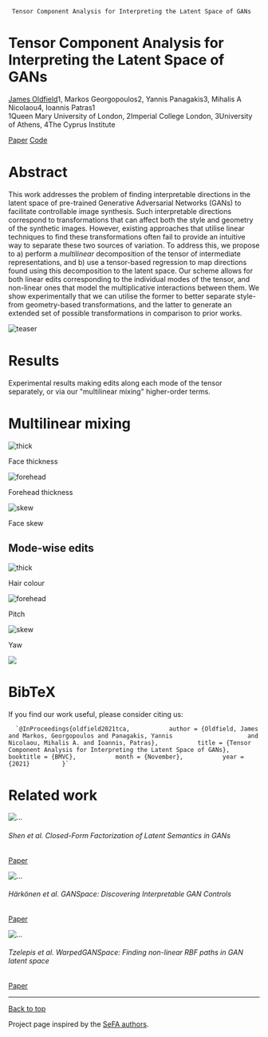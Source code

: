      Tensor Component Analysis for Interpreting the Latent Space of GANs   

Tensor Component Analysis for Interpreting the Latent Space of GANs
===================================================================

[James Oldfield](/cdn-cgi/l/email-protection#82e8ace3acedeee6e4ebe7eee6c2f3eff7eeace3e1acf7e9)1, Markos Georgopoulos2, Yannis Panagakis3, Mihalis A Nicolaou4, Ioannis Patras1  
1Queen Mary University of London, 2Imperial College London, 3University of Athens, 4The Cyprus Institute

[Paper](https://www.bmvc2021-virtualconference.com/assets/papers/1617.pdf) [Code](https://github.com/james-oldfield/TCA-latent-space)

Abstract
========

This work addresses the problem of finding interpretable directions in the latent space of pre-trained Generative Adversarial Networks (GANs) to facilitate controllable image synthesis. Such interpretable directions correspond to transformations that can affect both the style and geometry of the synthetic images. However, existing approaches that utilise linear techniques to find these transformations often fail to provide an intuitive way to separate these two sources of variation. To address this, we propose to a) perform a _multilinear_ decomposition of the tensor of intermediate representations, and b) use a tensor-based regression to map directions found using this decomposition to the latent space. Our scheme allows for both linear edits corresponding to the individual modes of the tensor, and non-linear ones that model the multiplicative interactions between them. We show experimentally that we can utilise the former to better separate style- from geometry-based transformations, and the latter to generate an extended set of possible transformations in comparison to prior works.

![teaser](./images/teaser.png)

Results
=======

Experimental results making edits along each mode of the tensor separately, or via our "multilinear mixing" higher-order terms.

Multilinear mixing
==================

![thick](./images/thick.gif)

Face thickness

![forehead](./images/forehead.gif)

Forehead thickness

![skew](./images/skew.gif)

Face skew

Mode-wise edits
---------------

![thick](./images/116-blonde.gif)

Hair colour

![forehead](./images/116-pitch.gif)

Pitch

![skew](./images/116-yaw.gif)

Yaw

![](./images/edits-a.svg)

BibTeX
======

If you find our work useful, please consider citing us:

      `@InProceedings{oldfield2021tca,           author = {Oldfield, James and Markos, Georgopoulos and Panagakis, Yannis                     and Nicolaou, Mihalis A. and Ioannis, Patras},           title = {Tensor Component Analysis for Interpreting the Latent Space of GANs},           booktitle = {BMVC},           month = {November},           year = {2021}         }`
      

Related work
============

![...](https://genforce.github.io/sefa/assets/teaser.gif)

###### Shen et al. Closed-Form Factorization of Latent Semantics in GANs

[Paper](https://arxiv.org/pdf/2007.06600.pdf)

![...](./images/ganspace-teaser.jpg)

###### Härkönen et al. GANSpace: Discovering Interpretable GAN Controls

[Paper](https://arxiv.org/pdf/2004.02546.pdf)

![...](./images/warped-overview.svg)

###### Tzelepis et al. WarpedGANSpace: Finding non-linear RBF paths in GAN latent space

[Paper](https://arxiv.org/pdf/2109.13357.pdf)

* * *

[Back to top](#)

Project page inspired by the [SeFA authors](https://genforce.github.io/sefa/).